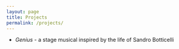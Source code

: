 ```yaml
---
layout: page
title: Projects
permalink: /projects/
---
```


* _Genius_ - a stage musical inspired by the life of Sandro Botticelli

